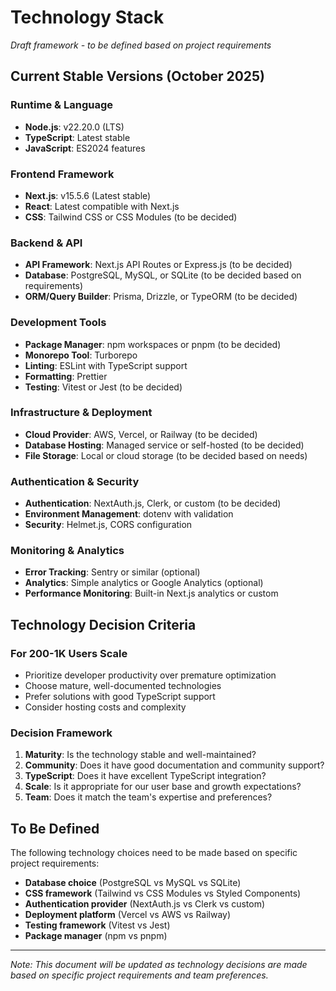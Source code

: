 # Technology Stack

*Draft framework - to be defined based on project requirements*

## Current Stable Versions (October 2025)

### Runtime & Language
- **Node.js**: v22.20.0 (LTS)
- **TypeScript**: Latest stable
- **JavaScript**: ES2024 features

### Frontend Framework
- **Next.js**: v15.5.6 (Latest stable)
- **React**: Latest compatible with Next.js
- **CSS**: Tailwind CSS or CSS Modules (to be decided)

### Backend & API
- **API Framework**: Next.js API Routes or Express.js (to be decided)
- **Database**: PostgreSQL, MySQL, or SQLite (to be decided based on requirements)
- **ORM/Query Builder**: Prisma, Drizzle, or TypeORM (to be decided)

### Development Tools
- **Package Manager**: npm workspaces or pnpm (to be decided)
- **Monorepo Tool**: Turborepo
- **Linting**: ESLint with TypeScript support
- **Formatting**: Prettier
- **Testing**: Vitest or Jest (to be decided)

### Infrastructure & Deployment
- **Cloud Provider**: AWS, Vercel, or Railway (to be decided)
- **Database Hosting**: Managed service or self-hosted (to be decided)
- **File Storage**: Local or cloud storage (to be decided based on needs)

### Authentication & Security
- **Authentication**: NextAuth.js, Clerk, or custom (to be decided)
- **Environment Management**: dotenv with validation
- **Security**: Helmet.js, CORS configuration

### Monitoring & Analytics
- **Error Tracking**: Sentry or similar (optional)
- **Analytics**: Simple analytics or Google Analytics (optional)
- **Performance Monitoring**: Built-in Next.js analytics or custom

## Technology Decision Criteria

### For 200-1K Users Scale
- Prioritize developer productivity over premature optimization
- Choose mature, well-documented technologies
- Prefer solutions with good TypeScript support
- Consider hosting costs and complexity

### Decision Framework
1. **Maturity**: Is the technology stable and well-maintained?
2. **Community**: Does it have good documentation and community support?
3. **TypeScript**: Does it have excellent TypeScript integration?
4. **Scale**: Is it appropriate for our user base and growth expectations?
5. **Team**: Does it match the team's expertise and preferences?

## To Be Defined

The following technology choices need to be made based on specific project requirements:

- **Database choice** (PostgreSQL vs MySQL vs SQLite)
- **CSS framework** (Tailwind vs CSS Modules vs Styled Components)
- **Authentication provider** (NextAuth.js vs Clerk vs custom)
- **Deployment platform** (Vercel vs AWS vs Railway)
- **Testing framework** (Vitest vs Jest)
- **Package manager** (npm vs pnpm)

---

*Note: This document will be updated as technology decisions are made based on specific project requirements and team preferences.*